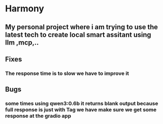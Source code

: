 # Harmony 
## My personal project where i am trying to use the latest tech to create local smart assitant using llm ,mcp,..

## Fixes 
### The response time is to slow we have to improve it 

## Bugs 
### some times using qwen3:0.6b it returns blank output because full response is just with <Think> Tag we have make sure we get some response at the gradio app

